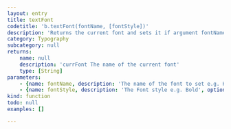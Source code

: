 ```yaml
---
layout: entry
title: textFont
codetitle: 'b.textFont(fontName, [fontStyle])'
description: 'Returns the current font and sets it if argument fontName is given.'
category: Typography
subcategory: null
returns:
    name: null
    description: 'currFont The name of the current font'
    type: [String]
parameters:
    - {name: fontName, description: 'The name of the font to set e.g. Helvetica', optional: false, type: [String]}
    - {name: fontStyle, description: 'The Font style e.g. Bold', optional: true, type: [String]}
kind: function
todo: null
examples: []

---
```


